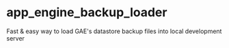# app_engine_backup_loader
Fast &amp; easy way to load GAE's datastore backup files into local development server
